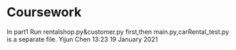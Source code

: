 # Coursework
In part1 Run rentalshop.py&customer.py first,then main.py,carRental_test.py is a separate file.
Yijun Chen       13:23 19 January 2021
